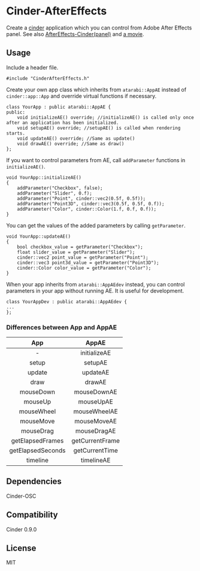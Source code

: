 # Cinder-AfterEffects

Create a [cinder](http://libcinder.org/) application which you can control from Adobe After Effects panel. See also [AfterEffects-Cinder(panel)](https://github.com/atarabi/AfterEffects-Cinder) and [a movie](https://vimeo.com/128144102).

## Usage

Include a header file.

```
#include "CinderAfterEffects.h"
```

Create your own app class which inherits from `atarabi::AppAE` instead of `cinder::app::App` and override virtual functions if necessary.

```
class YourApp : public atarabi::AppAE {
public:
	void initializeAE() override; //initializeAE() is called only once after an application has been initialized.
	void setupAE() override; //setupAE() is called when rendering starts.
	void updateAE() override; //Same as update()
	void drawAE() override; //Same as draw()
};
```

If you want to control parameters from AE, call `addParameter` functions in `initializeAE()`.

```
void YourApp::initializeAE()
{
	addParameter("Checkbox", false);
	addParameter("Slider", 0.f);
	addParameter("Point", cinder::vec2(0.5f, 0.5f));
	addParameter("Point3D", cinder::vec3(0.5f, 0.5f, 0.f));
	addParameter("Color", cinder::Color(1.f, 0.f, 0.f));
}
```

You can get the values of the added parameters by calling `getParameter`.

```
void YourApp::updateAE()
{
	bool checkbox_value = getParameter("Checkbox");
	float slider_value = getParameter("Slider");
	cinder::vec2 point_value = getParameter("Point");
	cinder::vec3 point3d_value = getParameter("Point3D");
	cinder::Color color_value = getParameter("Color");
}
```

When your app inherits from `atarabi::AppAEdev` instead, you can control parameters in your app without running AE. It is useful for development.

```
class YourAppDev : public atarabi::AppAEdev {
...
};
```

### Differences between App and AppAE 

|App|AppAE|
|:-:|:-:|
|-|initializeAE|
|setup|setupAE|
|update|updateAE|
|draw|drawAE|
|mouseDown|mouseDownAE|
|mouseUp|mouseUpAE|
|mouseWheel|mouseWheelAE|
|mouseMove|mouseMoveAE|
|mouseDrag|mouseDragAE|
|getElapsedFrames|getCurrentFrame|
|getElapsedSeconds|getCurrentTime|
|timeline|timelineAE|

## Dependencies

Cinder-OSC

## Compatibility

Cinder 0.9.0

## License

MIT
